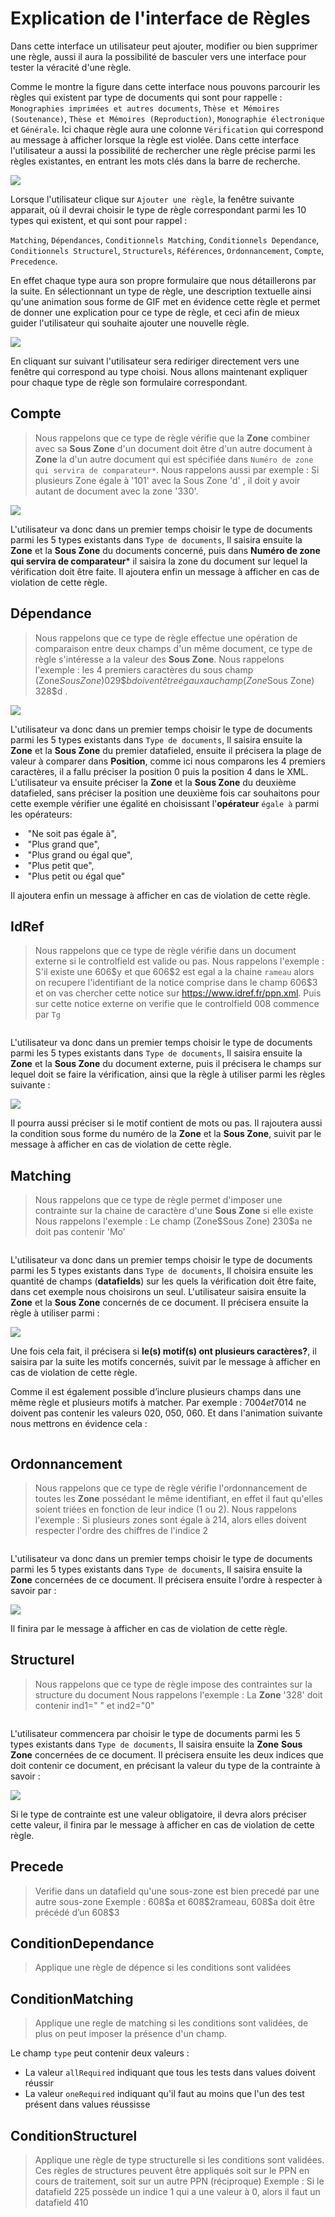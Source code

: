 # Explication de l'interface de Règles

Dans cette interface un utilisateur peut ajouter, modifier ou bien supprimer une règle, aussi il aura la possibilité de basculer vers une interface pour tester la véracité d'une règle.

Comme le montre la figure dans cette interface nous pouvons parcourir les règles qui existent par type de documents qui sont pour rappelle : ``Monographies imprimées et autres documents``, ``Thèse et Mémoires (Soutenance)``, ``Thèse et Mémoires (Reproduction)``, ``Monographie électronique`` et ``Générale``. Ici chaque règle aura une colonne `Vérification` qui correspond au message à afficher lorsque la règle est violée. Dans cette interface l'utilisateur a aussi la possibilité de rechercher une règle précise parmi les règles existantes, en entrant les mots clés dans la barre de recherche. 

![](https://i.ibb.co/341nHBB/c15.png)



Lorsque l'utilisateur clique sur `Ajouter une règle`, la fenêtre suivante apparait, où il devrai choisir le type de règle correspondant parmi les 10 types qui existent, et qui sont pour rappel : 


``Matching``, ``Dépendances``, ``Conditionnels Matching``, ``Conditionnels Dependance``, ``Conditionnels Structurel``, ``Structurels``, ``Références``, ``Ordonnancement``, ``Compte``, ``Precedence``. 

En effet chaque type aura son propre formulaire que nous détaillerons par la suite. En sélectionnant un type de règle, une description textuelle ainsi qu'une animation sous forme de GIF met en évidence cette règle et permet de donner une explication pour ce type de règle, et ceci afin de mieux guider l'utilisateur qui souhaite ajouter une nouvelle règle.

![](https://i.ibb.co/W0svYFj/C16.png)

En cliquant sur suivant l'utilisateur sera rediriger directement vers une fenêtre qui correspond au type choisi. Nous allons maintenant expliquer pour chaque type de règle son formulaire correspondant.

## Compte

> Nous rappelons que ce type de règle vérifie que la **Zone**  combiner avec sa  **Sous Zone** d'un document doit être d'un autre document à **Zone** la d'un autre document qui est spécifiée dans `Numéro de zone qui servira de comparateur*`.
> Nous rappelons aussi par exemple : Si plusieurs Zone égale à '101' avec la Sous Zone 'd' , il doit y avoir autant de  document avec la zone '330'.

![](https://i.ibb.co/vYZFvDJ/compte.gif)



L'utilisateur va donc dans un premier temps choisir le type de documents parmi les 5 types existants dans `Type de documents`, Il saisira ensuite la **Zone** et la **Sous Zone** du documents concerné, puis dans **Numéro de zone qui servira de comparateur*** il saisira la zone du document sur lequel la vérification doit être faite. Il ajoutera enfin un message à afficher en cas de violation de cette règle.

## Dépendance

> Nous rappelons que ce type de règle effectue une opération de comparaison entre deux champs d'un même document, ce type de règle s'intéresse a la valeur des **Sous Zone**.
> Nous rappelons l'exemple : les 4 premiers caractères du sous champ (Zone$Sous Zone) 029\$b doivent être égaux au champ (Zone$Sous Zone) 328\$d .

![](https://i.ibb.co/wL0hR5c/dependences.gif)

L'utilisateur va donc dans un premier temps choisir le type de documents parmi les 5 types existants dans `Type de documents`, Il saisira ensuite la **Zone** et la **Sous Zone** du premier datafieled, ensuite il précisera la plage de valeur à comparer dans **Position**, comme ici nous comparons les 4 premiers caractères, il a fallu préciser la position 0 puis la position 4 dans le XML. L'utilisateur va ensuite préciser la  **Zone** et la **Sous Zone** du deuxième datafieled, sans préciser la position une deuxième fois car souhaitons pour cette exemple vérifier une égalité en choisissant l'**opérateur**  `égale à`  parmi les opérateurs:

- ​    "Ne soit pas égale à",
- ​    "Plus grand que",
- ​    "Plus grand ou égal que",
- ​    "Plus petit que",
- ​    "Plus petit ou égal que"

Il ajoutera enfin un message à afficher en cas de violation de cette règle.

## IdRef

> Nous rappelons que ce type de règle vérifie dans un document externe si le controlfield est valide ou pas.
> Nous rappelons l'exemple : S'il existe une 606\$y et que 606\$2 est egal a la chaine `rameau` alors on recupere l'identifiant de la notice comprise dans le champ 606\$3 et on vas chercher cette notice sur https://www.idref.fr/ppn.xml. Puis sur cette notice externe on verifie que le controlfield 008 commence par `Tg`

![]()

L'utilisateur va donc dans un premier temps choisir le type de documents parmi les 5 types existants dans `Type de documents`, Il saisira ensuite la **Zone** et la **Sous Zone** du document externe, puis il précisera le champs sur lequel doit se faire la vérification, ainsi que la règle à utiliser parmi les règles suivante :

 ![](https://i.ibb.co/RSdQhLW/c7.png)

Il pourra aussi préciser si le motif contient de mots ou pas. Il rajoutera aussi la condition sous forme du numéro de la **Zone** et la **Sous Zone**, suivit par le message à afficher en cas de violation de cette règle.

## Matching

>Nous rappelons que ce type de règle permet d'imposer une contrainte sur la chaine de caractère d'une **Sous Zone** si elle existe
>Nous rappelons l'exemple : Le champ (Zone$Sous Zone)  230\$a ne doit pas contenir 'Mo'

![]()

L'utilisateur va donc dans un premier temps choisir le type de documents parmi les 5 types existants dans `Type de documents`, Il choisira ensuite les quantité de champs (**datafields**) sur les quels la vérification doit être faite, dans cet exemple nous choisirons un seul. L'utilisateur saisira ensuite la **Zone** et la **Sous Zone** concernés de ce document. Il précisera ensuite la règle à utiliser parmi :

![](https://i.ibb.co/RSdQhLW/c7.png)

Une fois cela fait, il précisera si **le(s) motif(s) ont plusieurs caractères?**, il saisira par la suite les motifs concernés, suivit par le message à afficher en cas de violation de cette règle.



Comme il est également possible d’inclure plusieurs champs dans une même règle et plusieurs motifs à matcher. Par exemple : 700$4  et 701$4 ne doivent pas contenir les valeurs 020, 050, 060. Et dans l'animation suivante nous mettrons en évidence cela :

  ![]()



## Ordonnancement

> Nous rappelons que ce type de règle vérifie l'ordonnancement de toutes les **Zone** possédant le même identifiant, en effet il faut qu'elles soient triées en fonction de leur indice (1 ou 2).
> Nous rappelons l'exemple : Si plusieurs zones sont égale à 214, alors elles doivent respecter l'ordre des chiffres de l'indice 2

![]()

L'utilisateur va donc dans un premier temps choisir le type de documents parmi les 5 types existants dans `Type de documents`, Il saisira ensuite la **Zone** concernées de ce document. Il précisera ensuite l'ordre à respecter à savoir par :

![](https://i.ibb.co/c6pGp4Y/c14.png)

Il finira par le message à afficher en cas de violation de cette règle.

## Structurel

> Nous rappelons que ce type de règle impose des contraintes sur la structure du document
> Nous rappelons l'exemple : La **Zone** '328' doit contenir ind1=" "  et ind2="0"

![]()



L'utilisateur commencera par choisir le type de documents parmi les 5 types existants dans `Type de documents`, Il saisira ensuite la **Zone**  **Sous Zone** concernées de ce document. Il précisera ensuite les deux indices que doit contenir ce document, en précisant la valeur du type de la contrainte à savoir :

![](https://i.ibb.co/K7Hx7B3/C11.png)

Si le type de contrainte est une valeur obligatoire, il devra alors préciser cette valeur, il finira par le message à afficher en cas de violation de cette règle.


## Precede

> Verifie dans un datafield qu'une sous-zone est bien precedé par une autre sous-zone
> Exemple : 608\$a et 608\$2rameau, 608\$a doit être précédé d’un 608\$3



## ConditionDependance

> Applique une règle de dépence si les conditions sont validées



## ConditionMatching

> Applique une regle de matching si les conditions sont validées, de plus on peut imposer la présence d'un champ.



Le champ ``type`` peut contenir deux valeurs :

- La valeur ``allRequired`` indiquant que tous les tests dans values doivent réussir
- La valeur ``oneRequired`` indiquant qu'il faut au moins que l'un des test présent dans values réussisse

## ConditionStructurel

> Applique une règle de type structurelle si les conditions sont validées. Ces règles de structures peuvent être appliqués soit sur le PPN en cours de traitement, soit sur un autre PPN (réciproque)
> Exemple : Si le datafield 225 possède un indice 1 qui a une valeur à 0, alors il faut un datafield 410



 